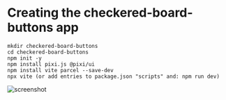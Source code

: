 # Creating the checkered-board-buttons app

    mkdir checkered-board-buttons
    cd checkered-board-buttons
    npm init -y
    npm install pixi.js @pixi/ui
    npm install vite parcel --save-dev
    npx vite (or add entries to package.json "scripts" and: npm run dev)

![screenshot](https://raw.github.com/afarber/pixi-questions/master/checkered-board-buttons/screenshot.gif)
